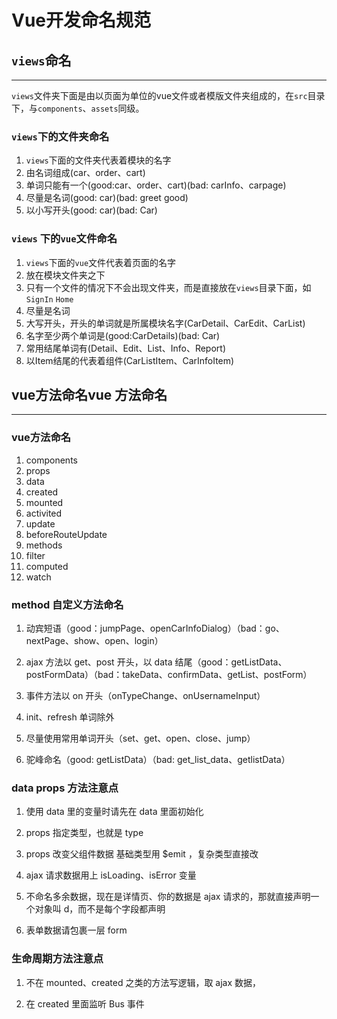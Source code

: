 # Vue开发命名规范

## `views`命名

****

`views`文件夹下面是由以页面为单位的vue文件或者模版文件夹组成的，在`src`目录下，与`components`、`assets`同级。

### `views`下的文件夹命名

1. `views`下面的文件夹代表着模块的名字
2. 由名词组成(car、order、cart)
3. 单词只能有一个(good:car、order、cart)(bad: carInfo、carpage)
4. 尽量是名词(good: car)(bad: greet good)
5. 以小写开头(good: car)(bad: Car)

### `views` 下的`vue`文件命名

1. `views`下面的`vue`文件代表着页面的名字
2. 放在模块文件夹之下
3. 只有一个文件的情况下不会出现文件夹，而是直接放在`views`目录下面，如`SignIn` `Home`
4. 尽量是名词
5. 大写开头，开头的单词就是所属模块名字(CarDetail、CarEdit、CarList)
6. 名字至少两个单词是(good:CarDetails)(bad: Car)
7. 常用结尾单词有(Detail、Edit、List、Info、Report)
8. 以Item结尾的代表着组件(CarListItem、CarInfoItem)

## vue方法命名vue 方法命名

****

### vue方法命名

1. components
2. props
3. data
4. created
5. mounted
6. activited
7. update
8. beforeRouteUpdate
9. methods
10. filter
11. computed
12. watch

### method 自定义方法命名

1. 动宾短语（good：jumpPage、openCarInfoDialog）（bad：go、nextPage、show、open、login）

2. ajax 方法以 get、post 开头，以 data 结尾（good：getListData、postFormData）（bad：takeData、confirmData、getList、postForm）

3. 事件方法以 on 开头（onTypeChange、onUsernameInput）

4. init、refresh 单词除外

5. 尽量使用常用单词开头（set、get、open、close、jump）

6. 驼峰命名（good: getListData）（bad: get_list_data、getlistData）

### data props 方法注意点

1. 使用 data 里的变量时请先在 data 里面初始化

2. props 指定类型，也就是 type

3. props 改变父组件数据 基础类型用 $emit ，复杂类型直接改

4. ajax 请求数据用上 isLoading、isError 变量

5. 不命名多余数据，现在是详情页、你的数据是 ajax 请求的，那就直接声明一个对象叫 d，而不是每个字段都声明

6. 表单数据请包裹一层 form

### 生命周期方法注意点
1. 不在 mounted、created 之类的方法写逻辑，取 ajax 数据，

2. 在 created 里面监听 Bus 事件